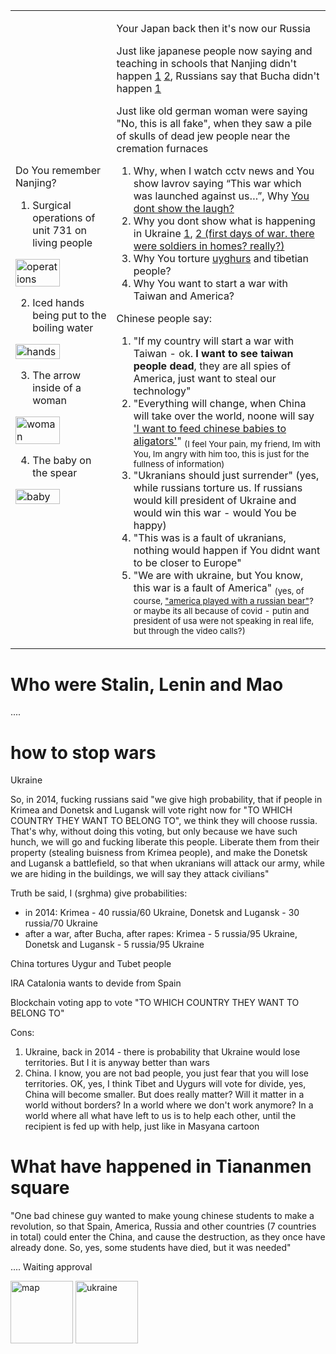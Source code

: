 
<table>
<tr><td>

Do You remember Nanjing?
1. Surgical operations of unit 731 on living people
  
<img alt="operations" src="https://github.com/srghma/srghma.github.io/assets/7573215/9974f6ff-585b-40f7-83e8-47de1a125cbf" width="70%">
  
2. Iced hands being put to the boiling water
  
<img alt="hands" src="https://github.com/srghma/srghma.github.io/assets/7573215/803a3acc-b8b9-4703-8315-4b50df5e46fd" width="70%">
  
3. The arrow inside of a woman
  
<img alt="woman" src="https://github.com/srghma/srghma.github.io/assets/7573215/9a4ca81b-f292-4ea3-b40d-2719e767f2f7" width="70%">
  
4. The baby on the spear
  
<img alt="baby" src="https://github.com/srghma/srghma.github.io/assets/7573215/5974a1fd-3b19-4a3d-900c-6fbe22aed773" width="70%">

</td><td>

Your Japan back then it's now our Russia

Just like japanese people now saying and teaching in schools that Nanjing didn't happen [1](https://qr.ae/pyhdva) [2](https://www.reddit.com/r/JordanPeterson/comments/6fau39/comment/dkkr1ub/?context=3), Russians say that Bucha didn't happen [1](https://www.youtube.com/watch?v=3XNlSg9CUlc)

  Just like old german woman were saying "No, this is all fake", when they saw a pile of skulls of dead jew people near the cremation furnaces 
  
  1. Why, when I watch cctv news and You show lavrov saying “This war which was launched against us…”, Why [You dont show the laugh?](https://www.youtube.com/watch?v=NGizGLceM-I)
  2. Why you dont show what is happening in Ukraine [1](https://t.me/nevzorovtv/8577), [2 (first days of war. there were soldiers in homes? really?)](https://www.facebook.com/hope4ukraine/videos/this-is-never-seen-before-video-pov-from-russian-tank-in-mariupol-shooting-at-re/727612701949066/)
  2. Why You torture [uyghurs](https://www.bbc.com/russian/features-53671502) and tibetian people?
  3. Why You want to start a war with Taiwan and America?
  
  Chinese people say:
  1. "If my country will start a war with Taiwan - ok. **I want to see taiwan people dead**, they are all spies of America, just want to steal our technology"
  1. "Everything will change, when China will take over the world, noone will say ['I want to feed chinese babies to aligators'](https://worldstarhiphop.com/videos/wshhaEUJeT3M8808M0wi/horrible-charleston-white-says-chinese-women-and-babies-deserved-to-be-rped-and-used-as-alligator-bait)" <sub>(I feel Your pain, my friend, Im with You, Im angry with him too, this is just for the fullness of information)</sub>
  1. "Ukranians should just surrender" (yes, while russians torture us. If russians would kill president of Ukraine and would win this war - would You be happy)
  2. "This was is a fault of ukranians, nothing would happen if You didnt want to be closer to Europe"
  1. "We are with ukraine, but You know, this war is a fault of America" <sub>(yes, of course, ["america played with a russian bear"](https://t.me/nevzorovtv/8137)? or maybe its all because of covid - putin and president of usa were not speaking in real life, but through the video calls?)</sub>
  
</td></tr>
</table>

# Who were Stalin, Lenin and Mao

.... 

# how to stop wars

Ukraine

So, in 2014, fucking russians said "we give high probability, that if people in Krimea and Donetsk and Lugansk will vote right now for "TO WHICH COUNTRY THEY WANT TO BELONG TO", we think they will choose russia. That's why, without doing this voting, but only because we have such hunch, we will go and fucking liberate this people. Liberate them from their property (stealing buisness from Krimea people), and make the Donetsk and Lugansk a battlefield, so that when ukranians will attack our army, while we are hiding in the buildings, we will say they attack civilians"

Truth be said, I (srghma) give probabilities:
- in 2014: Krimea - 40 russia/60 Ukraine, Donetsk and Lugansk - 30 russia/70 Ukraine
- after a war, after Bucha, after rapes: Krimea - 5 russia/95 Ukraine, Donetsk and Lugansk - 5 russia/95 Ukraine

China tortures Uygur and Tubet people

IRA Catalonia wants to devide from Spain

Blockchain voting app to vote "TO WHICH COUNTRY THEY WANT TO BELONG TO" 

Cons:
1. Ukraine, back in 2014 - there is probability that Ukraine would lose territories. But I it is anyway better than wars
2. China. I know, you are not bad people, you just fear that you will lose territories. OK, yes, I think Tibet and Uygurs will vote for divide, yes, China will become smaller. But does really matter? Will it matter in a world without borders? In a world where we don't work anymore? In a world where all what have left to us is to help each other, until the recipient is fed up with help, just like in Masyana cartoon

# What have happened in Tiananmen square

"One bad chinese guy wanted to make young chinese students to make a revolution, so that Spain, America, Russia and other countries (7 countries in total) could enter the China, and cause the destruction, as they once have already done. So, yes, some students have died, but it was needed"

.... Waiting approval

<img alt="map" src="https://github.com/srghma/srghma.github.io/assets/7573215/de1a6a3e-bf4d-4709-901a-2d803ed03f57" width="100px">

<img alt="ukraine" src="https://github.com/srghma/srghma.github.io/assets/7573215/36ba4913-0459-4328-b1cd-03748fdf968e" width="100px">
